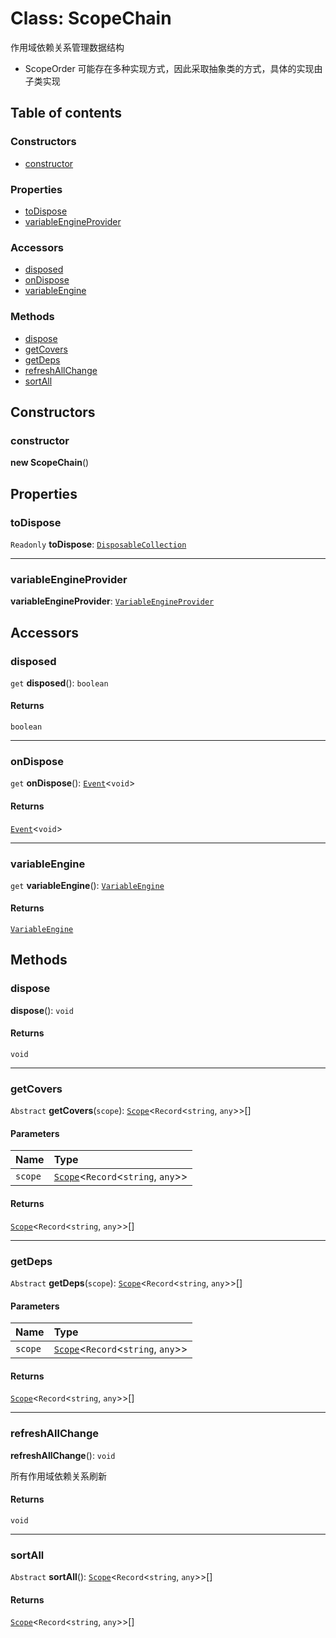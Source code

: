 # Class: ScopeChain

作用域依赖关系管理数据结构

* ScopeOrder 可能存在多种实现方式，因此采取抽象类的方式，具体的实现由子类实现

## Table of contents

### Constructors

* [constructor](/auto-docs/fixed-layout-editor/classes/ScopeChain.md#constructor)

### Properties

* [toDispose](/auto-docs/fixed-layout-editor/classes/ScopeChain.md#todispose)
* [variableEngineProvider](/auto-docs/fixed-layout-editor/classes/ScopeChain.md#variableengineprovider)

### Accessors

* [disposed](/auto-docs/fixed-layout-editor/classes/ScopeChain.md#disposed)
* [onDispose](/auto-docs/fixed-layout-editor/classes/ScopeChain.md#ondispose)
* [variableEngine](/auto-docs/fixed-layout-editor/classes/ScopeChain.md#variableengine)

### Methods

* [dispose](/auto-docs/fixed-layout-editor/classes/ScopeChain.md#dispose)
* [getCovers](/auto-docs/fixed-layout-editor/classes/ScopeChain.md#getcovers)
* [getDeps](/auto-docs/fixed-layout-editor/classes/ScopeChain.md#getdeps)
* [refreshAllChange](/auto-docs/fixed-layout-editor/classes/ScopeChain.md#refreshallchange)
* [sortAll](/auto-docs/fixed-layout-editor/classes/ScopeChain.md#sortall)

## Constructors

### constructor

**new ScopeChain**()

## Properties

### toDispose

`Readonly` **toDispose**: [`DisposableCollection`](/auto-docs/fixed-layout-editor/classes/DisposableCollection.md)

***

### variableEngineProvider

**variableEngineProvider**: [`VariableEngineProvider`](/auto-docs/fixed-layout-editor/variables/VariableEngineProvider-1.md)

## Accessors

### disposed

`get` **disposed**(): `boolean`

#### Returns

`boolean`

***

### onDispose

`get` **onDispose**(): [`Event`](/auto-docs/fixed-layout-editor/interfaces/Event-1.md)<`void`>

#### Returns

[`Event`](/auto-docs/fixed-layout-editor/interfaces/Event-1.md)<`void`>

***

### variableEngine

`get` **variableEngine**(): [`VariableEngine`](/auto-docs/fixed-layout-editor/classes/VariableEngine.md)

#### Returns

[`VariableEngine`](/auto-docs/fixed-layout-editor/classes/VariableEngine.md)

## Methods

### dispose

**dispose**(): `void`

#### Returns

`void`

***

### getCovers

`Abstract` **getCovers**(`scope`): [`Scope`](/auto-docs/fixed-layout-editor/classes/Scope.md)<`Record`<`string`, `any`>>\[]

#### Parameters

| Name | Type |
| :------ | :------ |
| `scope` | [`Scope`](/auto-docs/fixed-layout-editor/classes/Scope.md)<`Record`<`string`, `any`>> |

#### Returns

[`Scope`](/auto-docs/fixed-layout-editor/classes/Scope.md)<`Record`<`string`, `any`>>\[]

***

### getDeps

`Abstract` **getDeps**(`scope`): [`Scope`](/auto-docs/fixed-layout-editor/classes/Scope.md)<`Record`<`string`, `any`>>\[]

#### Parameters

| Name | Type |
| :------ | :------ |
| `scope` | [`Scope`](/auto-docs/fixed-layout-editor/classes/Scope.md)<`Record`<`string`, `any`>> |

#### Returns

[`Scope`](/auto-docs/fixed-layout-editor/classes/Scope.md)<`Record`<`string`, `any`>>\[]

***

### refreshAllChange

**refreshAllChange**(): `void`

所有作用域依赖关系刷新

#### Returns

`void`

***

### sortAll

`Abstract` **sortAll**(): [`Scope`](/auto-docs/fixed-layout-editor/classes/Scope.md)<`Record`<`string`, `any`>>\[]

#### Returns

[`Scope`](/auto-docs/fixed-layout-editor/classes/Scope.md)<`Record`<`string`, `any`>>\[]
